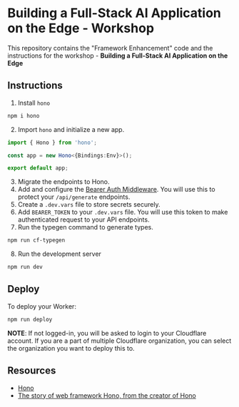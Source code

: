 # Building a Full-Stack AI Application on the Edge - Workshop

This repository contains the "Framework Enhancement" code and the instructions for the workshop - **Building a Full-Stack AI Application on the Edge**

## Instructions

1. Install `hono`

```sh
npm i hono
```

2. Import `hono` and initialize a new app.

```ts
import { Hono } from 'hono';

const app = new Hono<{Bindings:Env}>();

export default app;
```

3. Migrate the endpoints to Hono.
4. Add and configure the [Bearer Auth Middleware](). You will use this to protect your `/api/generate` endpoints.
5. Create a `.dev.vars` file to store secrets securely.
6. Add `BEARER_TOKEN` to your `.dev.vars` file. You will use this token to make authenticated request to your API endpoints.
7. Run the typegen command to generate types.
```sh
npm run cf-typegen
```
8. Run the development server

```sh
npm run dev
```

## Deploy

To deploy your Worker:

```sh
npm run deploy
```

**NOTE**: If not logged-in, you will be asked to login to your Cloudflare account. If you are a part of multiple Cloudflare organization, you can select the organization you want to deploy this to.

## Resources

- [Hono](https://hono.dev)
- [The story of web framework Hono, from the creator of Hono](https://blog.cloudflare.com/the-story-of-web-framework-hono-from-the-creator-of-hono/)